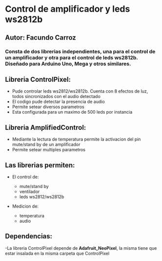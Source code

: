 # Control de amplificador y leds ws2812b
## Autor: Facundo Carroz

### Consta de dos librerias independientes, una para el control de un amplificador y otra para el control de leds ws2812b. Diseñado para Arduino Uno, Mega y otros similares.

## Libreria ControlPixel:
- Pude controlar leds ws2812/ws2812b. Cuenta con 8 efectos de luz, todos sincronizados con el audio detectado
- El codigo pude detectar la presencia de audio
- Permite setear diversos parametros
- Esta configurada para un maximo de 500 leds por instancia

## Libreria AmplifiedControl: 
- Mediante la lectura de temperatura permite la activacion del pin mute/stand by de un amplificador
- Permite setear multiples parametros

## Las librerias permiten:

- El control de:
   - mute/stand by
   - ventilador 
   - leds ws2812/ws2812b

- Medicion de:
   - temperatura
   - audio

## Dependencias:
-La libreria ControlPixel depende de **Adafruit_NeoPixel**, la misma tiene que estar insalada en la misma carpeta que ControlPixel

